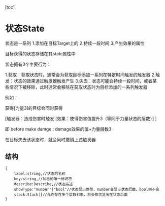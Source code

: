 [toc]

# 状态State

状态是一系列
1.添加在目标Target上的
2.持续一段时间
3.产生效果的属性

目标获得的状态存储在其state属性中

状态拥有3个主要行为：

1.获取：获取状态时，通常会为获取目标添加一系列在特定时间触发的触发器
2.触发：状态的效果通过触发器触发产生
3.失去：状态可能会持续一段时间，或者某些情况下被移除，此时通常会移除在获取状态时为目标添加的一系列触发器

例如：

获得[力量3]的目标会同时获得

[触发器：造成伤害时触发
	[效果：使得伤害值提升3（等同于力量状态的层数）]
]

即 before make damge : damage效果的值+力量层数3

在目标失去该状态时，就会同时撤销上述触发器

## 结构

~~~
{
	label:string,//状态的名称
	key:string,//状态的唯一标识符
	describe:Describe,//状态描述
	showType:"number"|"bool"//状态显示类型，number会显示状态层数，bool则不会
	stack:Stack[]//允许存在多个层数对象，将会依次显示在状态后面
}
~~~



